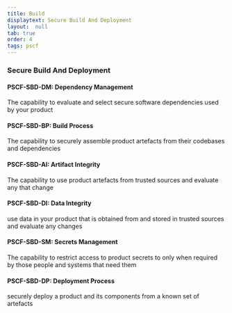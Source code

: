 ```yaml
---
title: Build
displaytext: Secure Build And Deployment
layout:  null
tab: true
order: 4
tags: pscf
---
```


### Secure Build And Deployment

#### PSCF-SBD-DM: Dependency Management	
The capability to evaluate and select secure software dependencies used by your product

#### PSCF-SBD-BP: Build Process	
The capability to securely assemble product artefacts from their codebases and dependencies

#### PSCF-SBD-AI: Artifact Integrity	
The capability to use product artefacts from trusted sources and evaluate any that change

#### PSCF-SBD-DI: Data Integrity	
use data in your product that is obtained from and stored in trusted sources and evaluate any changes

#### PSCF-SBD-SM: Secrets Management	
The capability to restrict access to product secrets to only when required by those people and systems that need them

#### PSCF-SBD-DP: Deployment Process	
securely deploy a product and its components from a known set of artefacts
